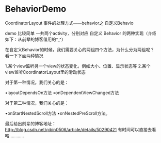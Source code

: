 # BehaviorDemo
CoordinatorLayout 事件的处理方式——behavior之 自定义Behavio

demo 比较简单 一共两个activity，分别对应 自定义 Behavior 的两种实现（介绍如下：从前辈的博客借用的^_^） 


在自定义Behavior的时候，我们需要关心的两组四个方法，为什么分为两组呢？看一下下面两种情况

1.某个view监听另一个view的状态变化，例如大小、位置、显示状态等
2.某个view监听CoordinatorLayout里的滑动状态


对于第一种情况，我们关心的是：

•layoutDependsOn方法
•onDependentViewChanged方法 


对于第二种情况，我们关心的是：

•onStartNestedScroll方法
•onNestedPreScroll方法。

最后给出前辈的博客地址：http://blog.csdn.net/qibin0506/article/details/50290421 
有时间可以直接去看哈............
